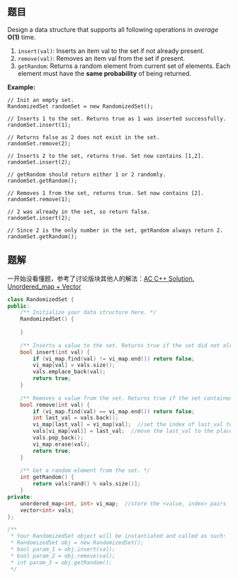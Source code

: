 ## 题目

Design a data structure that supports all following operations in *average* **O(1)** time.

1. `insert(val)`: Inserts an item val to the set if not already present.
2. `remove(val)`: Removes an item val from the set if present.
3. `getRandom`: Returns a random element from current set of elements. Each element must have the **same probability** of being returned.

**Example:**

```
// Init an empty set.
RandomizedSet randomSet = new RandomizedSet();

// Inserts 1 to the set. Returns true as 1 was inserted successfully.
randomSet.insert(1);

// Returns false as 2 does not exist in the set.
randomSet.remove(2);

// Inserts 2 to the set, returns true. Set now contains [1,2].
randomSet.insert(2);

// getRandom should return either 1 or 2 randomly.
randomSet.getRandom();

// Removes 1 from the set, returns true. Set now contains [2].
randomSet.remove(1);

// 2 was already in the set, so return false.
randomSet.insert(2);

// Since 2 is the only number in the set, getRandom always return 2.
randomSet.getRandom();
```

 

## 题解

一开始没看懂题，参考了讨论版块其他人的解法：[AC C++ Solution. Unordered_map + Vector](https://leetcode.com/problems/insert-delete-getrandom-o1/discuss/85422/AC-C++-Solution.-Unordered_map-+-Vector) 

```cpp
class RandomizedSet {
public:
    /** Initialize your data structure here. */
    RandomizedSet() {
        
    }
    
    /** Inserts a value to the set. Returns true if the set did not already contain the specified element. */
    bool insert(int val) {
        if (vi_map.find(val) != vi_map.end()) return false;
        vi_map[val] = vals.size();
        vals.emplace_back(val);
        return true;
    }
    
    /** Removes a value from the set. Returns true if the set contained the specified element. */
    bool remove(int val) {
        if (vi_map.find(val) == vi_map.end()) return false;
        int last_val = vals.back();
        vi_map[last_val] = vi_map[val];  //set the index of last_val to the current index of val
        vals[vi_map[val]] = last_val;  //move the last_val to the place of val
        vals.pop_back();
        vi_map.erase(val);
        return true;
    }
    
    /** Get a random element from the set. */
    int getRandom() {
        return vals[rand() % vals.size()];
    }
private:
    unordered_map<int, int> vi_map;  //store the <value, index> pairs
    vector<int> vals;
};

/**
 * Your RandomizedSet object will be instantiated and called as such:
 * RandomizedSet obj = new RandomizedSet();
 * bool param_1 = obj.insert(val);
 * bool param_2 = obj.remove(val);
 * int param_3 = obj.getRandom();
 */
```

